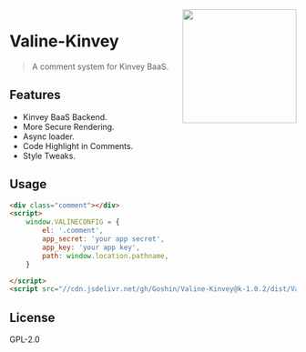 <img src='./src/assets/valine.png' width='200' align="right" />

# Valine-Kinvey

> A comment system for Kinvey BaaS. 

## Features
- Kinvey BaaS Backend.
- More Secure Rendering.
- Async loader.
- Code Highlight in Comments.
- Style Tweaks.

## Usage

```html
<div class="comment"></div>
<script>
    window.VALINECONFIG = {
        el: '.comment',
        app_secret: 'your app secret',
        app_key: 'your app key',
        path: window.location.pathname,
    }

</script>
<script src="//cdn.jsdelivr.net/gh/Goshin/Valine-Kinvey@k-1.0.2/dist/Valine-loader.min.js"></script>
```

## License
GPL-2.0
